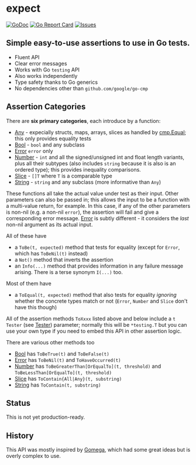 # expect

[![GoDoc](https://img.shields.io/badge/api-Godoc-blue.svg)](https://pkg.go.dev/github.com/rickb777/expect)
[![Go Report Card](https://goreportcard.com/badge/github.com/rickb777/expect)](https://goreportcard.com/report/github.com/rickb777/expect)
[![Issues](https://img.shields.io/github/issues/rickb777/expect.svg)](https://github.com/rickb777/expect/issues)

## Simple easy-to-use assertions to use in Go tests.

 * Fluent API
 * Clear error messages
 * Works with Go `testing` API
 * Also works independently
 * Type safety thanks to Go generics
 * No dependencies other than `github.com/google/go-cmp`

## Assertion Categories

There are **six primary categories**, each introduce by a function:

 * [Any](https://pkg.go.dev/github.com/rickb777/expect#Any) - expecially structs, maps, arrays, slices as handled by [cmp.Equal](https://pkg.go.dev/github.com/google/go-cmp/cmp); this only provides equality tests
 * [Bool](https://pkg.go.dev/github.com/rickb777/expect#Bool) - `bool` and any subclass
 * [Error](https://pkg.go.dev/github.com/rickb777/expect#Error) `error` only
 * [Number](https://pkg.go.dev/github.com/rickb777/expect#Number) - `int` and all the signed/unsigned int and float length variants, plus all their subtypes (also includes  `string` because it is also is an ordered type); this provides inequality comparisons. 
 * [Slice](https://pkg.go.dev/github.com/rickb777/expect#Slice) - `[]T` where `T` is a comparable type
 * [String](https://pkg.go.dev/github.com/rickb777/expect#String) - `string` and any subclass (more informative than `Any`)

These functions all take the actual value under test as their input. Other parameters can also be passed in; this allows the input to be a function with a multi-value return, for example. In this case, if any of the other parameters is non-nil (e.g. a non-nil `error`), the assertion will fail and give a corresponding error message. [Error](https://pkg.go.dev/github.com/rickb777/expect#Error) is subtly different - it considers the *last* non-nil argument as its actual input.

All of these have 

 * a `ToBe(t, expected)` method that tests for equality (except for `Error`, which has `ToBeNil(t)` instead)
 * a `Not()` method that inverts the assertion
 * an `Info(...)` method that provides information in any failure message arising. There is a terse synonym `I(...)` too.

Most of them have

 * a `ToEqual(t, expected)` method that also tests for equality *ignoring* whether the concrete types match or not (`Error`, `Number` and `Slice` don't have this though)

All of the assertion methods `ToXxxx` listed above and below include a `t Tester` (see [Tester](https://pkg.go.dev/github.com/rickb777/expect#Tester)) parameter; normally this will be `*testing.T` but you can use your own type if you need to embed this API in other assertion logic.

There are various other methods too

 * [Bool](https://pkg.go.dev/github.com/rickb777/expect#Bool) has `ToBeTrue(t)` and `ToBeFalse(t)`
 * [Error](https://pkg.go.dev/github.com/rickb777/expect#Error) has `ToBeNil(t)` and `ToHaveOccurred(t)`
 * [Number](https://pkg.go.dev/github.com/rickb777/expect#Number) has `ToBeGreaterThan[OrEqualTo](t, threshold)` and `ToBeLessThan[OrEqualTo](t, threshold)`
 * [Slice](https://pkg.go.dev/github.com/rickb777/expect#Slice) has `ToContain{All|Any}(t, substring)`
 * [String](https://pkg.go.dev/github.com/rickb777/expect#String) has `ToContain(t, substring)`

## Status

This is not yet production-ready.

## History

This API was mostly inspired by [Gomega](https://github.com/onsi/gomega), which had some great ideas but is overly complex to use.
